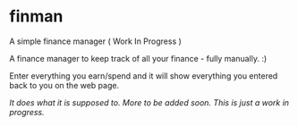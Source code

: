 # finman
A simple finance manager ( Work In Progress )

A finance manager to keep track of all your finance - fully manually. :)

Enter everything you earn/spend and it will show everything you entered back to you on the web page. 

*It does what it is supposed to. More to be added soon. This is just a work in progress.*
